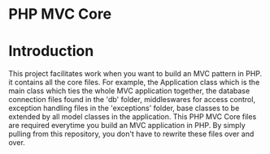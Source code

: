 # PHP MVC Core

# Introduction
This project facilitates work when you want to build an MVC pattern in PHP. it contains all the core files. For example, the Application class which is the main class which ties the whole MVC application together, the database connection files found in the 'db' folder, middleswares for access control, exception handling files in the 'exceptions' folder, base classes to be extended by all model classes in the application. This PHP MVC Core files are required everytime you build an MVC application in PHP. By simply pulling from this repository, you don't have to rewrite these files over and over.
